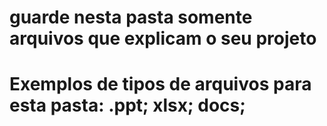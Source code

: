# guarde nesta pasta somente arquivos que explicam o seu projeto 
# Exemplos de tipos de arquivos para esta pasta: .ppt; xlsx; docs;
